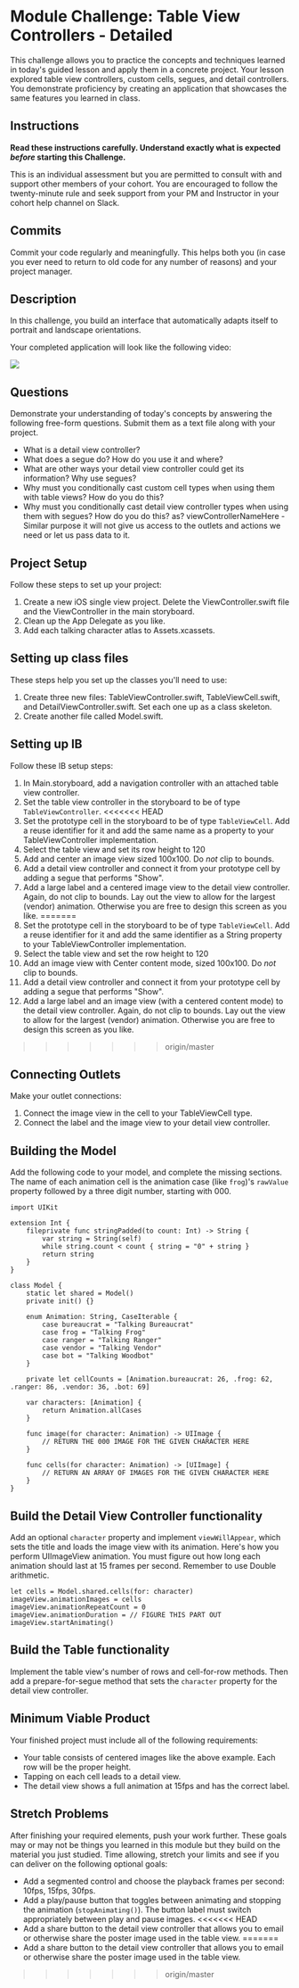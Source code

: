 # Module Challenge: Table View Controllers - Detailed

This challenge allows you to practice the concepts and techniques learned in today's guided lesson and apply them in a concrete project. Your lesson explored table view controllers, custom cells, segues, and detail controllers. You demonstrate proficiency by creating an application that showcases the same features you learned in class.

## Instructions

**Read these instructions carefully. Understand exactly what is expected _before_ starting this Challenge.**

This is an individual assessment but you are permitted to consult with and support other members of your cohort. You are encouraged to follow the twenty-minute rule and seek support from your PM and Instructor in your cohort help channel on Slack. 

## Commits

Commit your code regularly and meaningfully. This helps both you (in case you ever need to return to old code for any number of reasons) and your project manager.

## Description

In this challenge, you build an interface that automatically adapts itself to portrait and landscape orientations.

Your completed application will look like the following video:

![](images/demo.gif)

## Questions

Demonstrate your understanding of today's concepts by answering the following free-form questions. Submit them as a text file along with your project.

* What is a detail view controller?
* What does a segue do? How do you use it and where?
* What are other ways your detail view controller could get its information? Why use segues?
* Why must you conditionally cast custom cell types when using them with table views? How do you do this?
* Why must you conditionally cast detail view controller types when using them with segues? How do you do this? as? viewControllerNameHere - Similar purpose it will not give us access to the outlets and actions we need or let us pass data to it. 

## Project Setup

Follow these steps to set up your project:

1. Create a new iOS single view project. Delete the ViewController.swift file and the ViewController in the main storyboard.
2. Clean up the App Delegate as you like.
3. Add each talking character atlas to Assets.xcassets.

## Setting up class files

These steps help you set up the classes you'll need to use:

1. Create three new files: TableViewController.swift, TableViewCell.swift, and DetailViewController.swift. Set each one up as a class skeleton.
2. Create another file called Model.swift.

## Setting up IB

Follow these IB setup steps:

1. In Main.storyboard, add a navigation controller with an attached table view controller.
2. Set the table view controller in the storyboard to be of type `TableViewController`.
<<<<<<< HEAD
3. Set the prototype cell in the storyboard to be of type `TableViewCell`. Add a reuse identifier for it and add the same name as a property to your TableViewController implementation.
4. Select the table view and set its row height to 120
5. Add and center an image view sized 100x100. Do _not_ clip to bounds.
6. Add a detail view controller and connect it from your prototype cell by adding a segue that performs "Show".
7. Add a large label and a centered image view to the detail view controller. Again, do not clip to bounds. Lay out the view to allow for the largest (vendor) animation. Otherwise you are free to design this screen as you like.
=======
3. Set the prototype cell in the storyboard to be of type `TableViewCell`. Add a reuse identifier for it and add the same identifier as a String property to your TableViewController implementation.
4. Select the table view and set the row height to 120
5. Add an image view with Center content mode, sized 100x100. Do _not_ clip to bounds.
6. Add a detail view controller and connect it from your prototype cell by adding a segue that performs "Show".
7. Add a large label and an image view (with a centered content mode) to the detail view controller. Again, do not clip to bounds. Lay out the view to allow for the largest (vendor) animation. Otherwise you are free to design this screen as you like.
>>>>>>> origin/master

## Connecting Outlets

Make your outlet connections:

1. Connect the image view in the cell to your TableViewCell type.
2. Connect the label and the image view to your detail view controller.

## Building the Model

Add the following code to your model, and complete the missing sections. The name of each animation cell is the animation case (like `frog`)'s `rawValue` property followed by a three digit number, starting with 000.

```
import UIKit

extension Int {
    fileprivate func stringPadded(to count: Int) -> String {
        var string = String(self)
        while string.count < count { string = "0" + string }
        return string
    }
}

class Model {
    static let shared = Model()
    private init() {}
    
    enum Animation: String, CaseIterable {
        case bureaucrat = "Talking Bureaucrat"
        case frog = "Talking Frog"
        case ranger = "Talking Ranger"
        case vendor = "Talking Vendor"
        case bot = "Talking Woodbot"
    }
    
    private let cellCounts = [Animation.bureaucrat: 26, .frog: 62, .ranger: 86, .vendor: 36, .bot: 69]
    
    var characters: [Animation] {
        return Animation.allCases
    }

    func image(for character: Animation) -> UIImage {
        // RETURN THE 000 IMAGE FOR THE GIVEN CHARACTER HERE
    }
    
    func cells(for character: Animation) -> [UIImage] {
        // RETURN AN ARRAY OF IMAGES FOR THE GIVEN CHARACTER HERE
    }
}
```

## Build the Detail View Controller functionality

Add an optional `character` property and implement `viewWillAppear`, which sets the title and loads the image view with its animation. Here's how you perform UIImageView animation. You must figure out how long each animation should last at 15 frames per second. Remember to use Double arithmetic.

```
let cells = Model.shared.cells(for: character)
imageView.animationImages = cells
imageView.animationRepeatCount = 0
imageView.animationDuration = // FIGURE THIS PART OUT
imageView.startAnimating()
```

## Build the Table functionality

Implement the table view's number of rows and cell-for-row methods. Then add a prepare-for-segue method that sets the `character` property for the detail view controller.

## Minimum Viable Product

Your finished project must include all of the following requirements:

* Your table consists of centered images like the above example. Each row will be the proper height.
* Tapping on each cell leads to a detail view.
* The detail view shows a full animation at 15fps and has the correct label.
 
## Stretch Problems

After finishing your required elements, push your work further. These goals may or may not be things you learned in this module but they build on the material you just studied. Time allowing, stretch your limits and see if you can deliver on the following optional goals:

* Add a segmented control and choose the playback frames per second: 10fps, 15fps, 30fps.
* Add a play/pause button that toggles between animating and stopping the animation (`stopAnimating()`). The button label must switch appropriately between play and pause images.
<<<<<<< HEAD
* Add a share button to the detail view controller that allows you to email or otherwise share the poster image used in the table view.
=======
* Add a share button to the detail view controller that allows you to email or otherwise share the poster image used in the table view.
>>>>>>> origin/master
